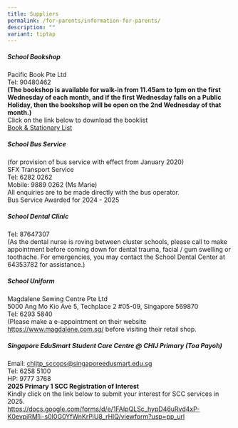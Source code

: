 ```yaml
---
title: Suppliers
permalink: /for-parents/information-for-parents/
description: ""
variant: tiptap
---
```

<h5>School Bookshop</h5>
<p>Pacific Book Pte Ltd
<br>Tel: 90480462
<br><strong>(The bookshop is available for walk-in from 11.45am to 1pm on the first Wednesday of each month, and if the first Wednesday falls on a Public Holiday, then the bookshop will be open on the 2nd Wednesday of that month.)</strong>
<br>Click on the link below to download the booklist
<br><a href="https://www.chijpritoapayoh.moe.edu.sg/for-parents/booklists/" rel="noopener noreferrer nofollow" target="_blank">Book &amp; Stationary List</a>
</p>
<h5>School Bus Service</h5>
<p>(for provision of bus service with effect from January 2020)
<br>SFX Transport Service
<br>Tel: 6282 0262
<br>Mobile: 9889 0262 (Ms Marie)
<br>All enquiries are to be made directly with the bus operator.
<br>Bus Service Awarded for 2024 - 2025</p>
<h5>School Dental Clinic</h5>
<p>Tel: 87647307
<br>(As the dental nurse is roving between cluster schools, please call to
make appointment before coming down for dental trauma, facial / gum swelling
or toothache. For emergencies, you may contact the School Dental Center
at 64353782 for assistance.)</p>
<h5>School Uniform </h5>
<p>Magdalene Sewing Centre Pte Ltd
<br>5000 Ang Mo Kio Ave 5, Techplace 2 #05-09, Singapore 569870
<br>Tel: 6293 5840
<br>(Please make a e-appointment on their website <a href="https://www.magdalene.com.sg/" rel="noopener noreferrer nofollow" target="_blank">https://www.magdalene.com.sg/</a> before
visiting their retail shop.</p>
<h5>Singapore EduSmart Student Care Centre @ CHIJ Primary (Toa Payoh)</h5>
<p>Email: <a href="mailto:chijtp_sccops@singaporeedusmart.edu.sg" rel="noopener noreferrer nofollow" target="_blank">chijtp_sccops@singaporeedusmart.edu.sg</a>
<br>Tel: 6258 5100
<br>HP: 9777 3768
<br><strong>2025 Primary 1 SCC Registration of Interest</strong> 
<br>Kindly click on the link below to submit your interest for SCC services
in 2025.
<br><a href="https://docs.google.com/forms/d/e/1FAIpQLSc_hypD46uRvd4xP-K0evpjRM1i-s0I0G0YfWnKrPiU8_rHlQ/viewform?usp=pp_url" rel="noopener noreferrer nofollow" target="_blank">https://docs.google.com/forms/d/e/1FAIpQLSc_hypD46uRvd4xP-K0evpjRM1i-s0I0G0YfWnKrPiU8_rHlQ/viewform?usp=pp_url</a>
</p>